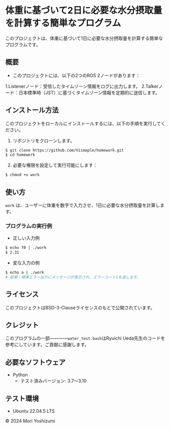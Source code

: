 # 体重に基づいて2日に必要な水分摂取量を計算する簡単なプログラム

このプロジェクトは、体重に基づいて1日に必要な水分摂取量を計算する簡単なプログラムです。

## 概要

- このプロジェクトには、以下の2つのROS 2ノードがあります：

 1.Listenerノード：受信したタイムゾーン情報をログに出力します。
 2.Talkerノード：日本標準時（JST）に基づくタイムゾーン情報を定期的に送信します。

## インストール方法

このプロジェクトをローカルにインストールするには、以下の手順を実行してください。
    
1. リポジトリをクローンします。
```sh
$ git clone https://github.com/Viimaple/homework.git
$ cd homework
```  
2. 必要な権限を設定して実行可能にします：
```sh
$ chmod +x work
```

## 使い方

`work` は、ユーザーに体重を数字で入力させ、1日に必要な水分摂取量を計算します。　　

### プログラムの実行例
- 正しい入力例
```sh
$ echo 70 | ./work
$ 2.31
```
- 変な入力の例
```sh
$ echo a | ./work
# 結果：標準エラー出力にメッセージが表示され、エラーコード1を返します。
```
## ライセンス

このプロジェクトはBSD-3-Clauseライセンスのもとで公開されています。

## クレジット
このプログラムの一部————`water_test.bash`はRyuichi Ueda先生のコードを参考にしています。ご貢献に感謝します。

## 必要なソフトウェア
- Python
  - テスト済みバージョン: 3.7〜3.10
  
## テスト環境
- Ubuntu 22.04.5 LTS
 
© 2024 Mori Yoshizumi
